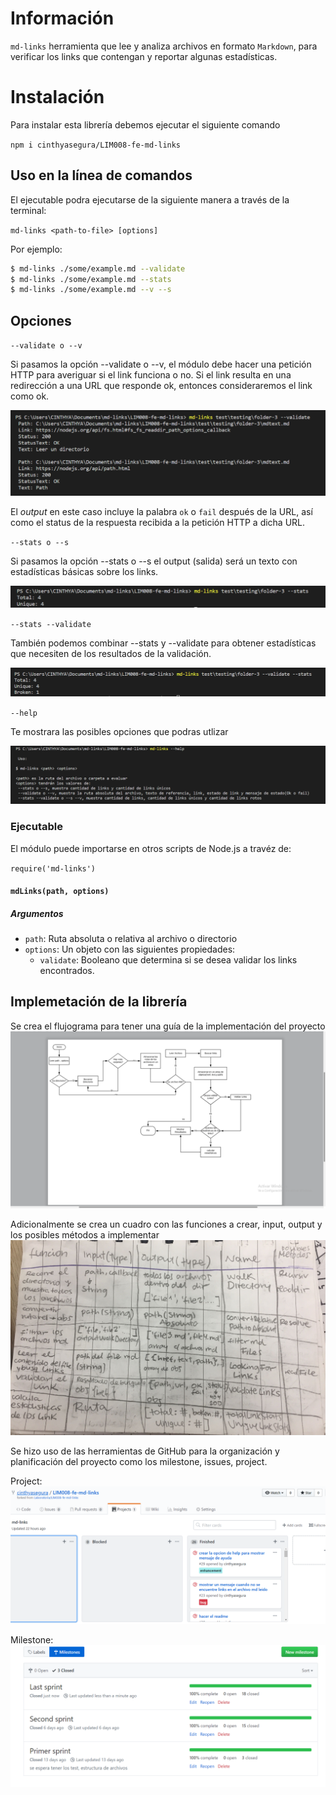 # Información

`md-links` herramienta que lee y analiza archivos
en formato `Markdown`, para verificar los links que contengan y reportar
algunas estadísticas.

# Instalación

Para instalar esta librería debemos ejecutar el siguiente comando

`npm i cinthyasegura/LIM008-fe-md-links`

## Uso en la línea de comandos
El ejecutable podra ejecutarse de la siguiente manera a través de la terminal:

`md-links <path-to-file> [options]`

Por ejemplo:

```sh
$ md-links ./some/example.md --validate
$ md-links ./some/example.md --stats
$ md-links ./some/example.md --v --s
```

## Opciones
`--validate o --v`

Si pasamos la opción --validate o --v, el módulo debe hacer una petición HTTP para averiguar si el link funciona o no. Si el link resulta en una redirección a una URL que responde ok, entonces consideraremos el link como ok.

![validate](images/validate.PNG)

El _output_ en este caso incluye la palabra `ok` o `fail` después de
la URL, así como el status de la respuesta recibida a la petición HTTP a dicha
URL.

`--stats o --s`

Si pasamos la opción --stats o --s el output (salida) será un texto con estadísticas básicas sobre los links.

![stats](images/stats.PNG)


`--stats --validate` 

También podemos combinar --stats y --validate para obtener estadísticas que necesiten de los resultados de la validación.

![validate and stats](images/validate-stats.PNG)

`--help`

Te mostrara las posibles opciones que podras utlizar

![ayuda](images/help.PNG)


### Ejecutable 

El módulo puede importarse en otros scripts de Node.js a travéz de:

`require('md-links')`

#### `mdLinks(path, options)`

##### Argumentos

- `path`: Ruta absoluta o relativa al archivo o directorio
- `options`: Un objeto con las siguientes propiedades:
  * `validate`: Booleano que determina si se desea validar los links encontrados.


## Implemetación de la librería

Se crea el flujograma para tener una guía de la implementación del proyecto
![flujograma](images/flujograma.png)

Adicionalmente se crea un cuadro con las funciones a crear, input, output y los posibles métodos a implementar
![cuadro](images/cuadro.jpg)

Se hizo uso de las herramientas de GitHub para la organización y planificación del proyecto como los milestone, issues, project.

Project:
![project](images/project.PNG)

Milestone:
![milestone](images/milestone.PNG)


